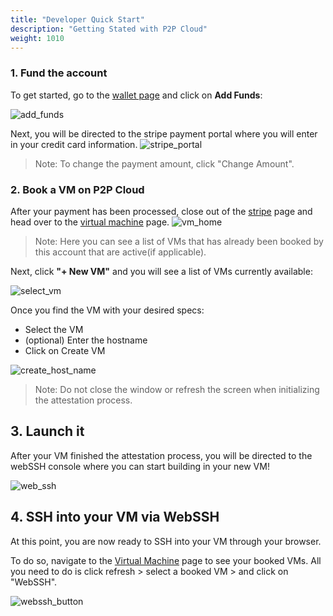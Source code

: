 ```yaml
---
title: "Developer Quick Start"
description: "Getting Stated with P2P Cloud"
weight: 1010
---
```


### 1. Fund the account
To get started, go to the [wallet page](https://app.p2pcloud.io/wallet) and click on **Add Funds**: 

![add_funds](/src/assets/add_funds.png)

Next, you will be directed to the stripe payment portal where you will enter in your credit card information.
![stripe_portal](/src/assets/stripe_portal.png)

> Note: To change the payment amount, click "Change Amount".

### 2. Book a VM on P2P Cloud

After your payment has been processed, close out of the [stripe](https://stripe.com) page and head over to the [virtual machine](https://app.p2pcloud.io/vms/) page. 
![vm_home](/src/assets/vm_home.png)

> Note: Here you can see a list of VMs that has already been booked by this account that are active(if applicable).  

Next, click **"+ New VM"** and you will see a list of VMs currently available:

![select_vm](/src/assets/select_vm.png)

Once you find the VM with your desired specs:
 * Select the VM
 * (optional) Enter the hostname 
 * Click on Create VM

![create_host_name](/src/assets/create_vm_host.png)

> Note: Do not close the window or refresh the screen when initializing the attestation process.

## 3. Launch it

After your VM finished the attestation process, you will be directed to the webSSH console where you can start building in your new VM!

![web_ssh](/src/assets/webssh_screen.png)

## 4. SSH into your VM via WebSSH
At this point, you are now ready to SSH into your VM through your browser.

To do so, navigate to the [Virtual Machine](https://app.p2pcloud.io/vms/) page to see your booked VMs. All you need to do is click refresh > select a booked VM > and click on "WebSSH". 

![webssh_button](/src/assets/webssh_button.png)